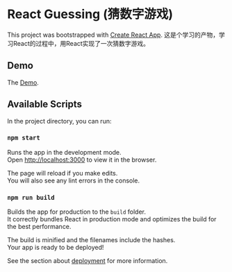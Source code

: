 # React Guessing (猜数字游戏)

This project was bootstrapped with [Create React App](https://github.com/facebook/create-react-app).
这是个学习的产物，学习React的过程中，用React实现了一次猜数字游戏。

## Demo

The [Demo](https://bobgame.github.io/ReactGuessing/.).

## Available Scripts

In the project directory, you can run:

### `npm start`

Runs the app in the development mode.<br>
Open [http://localhost:3000](http://localhost:3000) to view it in the browser.

The page will reload if you make edits.<br>
You will also see any lint errors in the console.

### `npm run build`

Builds the app for production to the `build` folder.<br>
It correctly bundles React in production mode and optimizes the build for the best performance.

The build is minified and the filenames include the hashes.<br>
Your app is ready to be deployed!

See the section about [deployment](https://facebook.github.io/create-react-app/docs/deployment) for more information.

